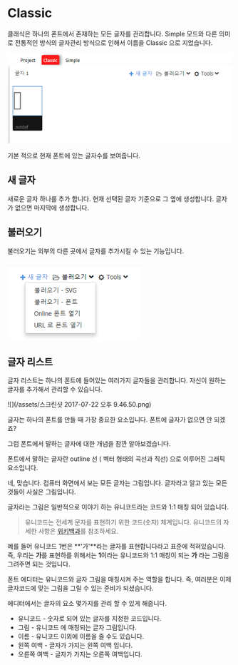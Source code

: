 # Classic

클래식은 하나의 폰트에서 존재하는 모든 글자를 관리합니다.  Simple 모드와 다른 의미로 전통적인 방식의 글자관리 방식으로 인해서 이름을 Classic 으로 지었습니다.

![](/assets/classic-menu.png)

기본 적으로 현재 폰트에 있는 글자수를 보여줍니다.

## 새 글자

새로운 글자 하나를 추가 합니다.  현재 선택된 글자 기준으로 그 옆에 생성합니다. 글자가 없으면 마지막에 생성합니다.

## 불러오기

불러오기는 외부의 다른 곳에서 글자를 추가시킬 수 있는 기능입니다.

![](/assets/import-glyf.png)

### 

## 글자 리스트

글자 리스트는  하나의 폰트에 들어있는 여러가지 글자들을 관리합니다.   자신이 원하는 글자를 추가해서 관리할 수 있습니다.

![](/assets/스크린샷 2017-07-22 오후 9.46.50.png)

글자는 하나의 폰트를 만들 때 가장 중요한 요소입니다.  폰트에 글자가 없으면 안 되겠죠?

그럼 폰트에서 말하는 글자에 대한 개념을 잠깐 알아보겠습니다.

폰트에서 말하는 글자란   outline 선 \( 벡터 형태의 곡선과 직선\) 으로 이루어진 그래픽 요소입니다.

네, 맞습니다. 컴퓨터 화면에서 보는 모든 글자는 그림입니다.  글자라고 알고 있는 모든 것들이 사실은 그림입니다.

글자라는 그림은  일반적으로 이야기 하는 유니코드라는 코드와 1:1 매칭 되어 있습니다.

> 유니코드는 전세계 문자를 표현하기 위한 코드\(숫자\) 체계입니다.  유니코드의 자세한 사항은  [위키백과](https://ko.wikipedia.org/wiki/유니코드)를 참조하세요.

예를 들어  유니코드 1번은 **'가'**라는 글자를 표현합니다라고 표준에 적혀있습니다.  즉, 우리는  **가**를 표현하를 위해서는  **1**이라는 유니코드와 1:1 매칭이 되는 **가** 라는 그림을 그려주면 되는 것입니다.

폰트 에디터는  유니코드와 글자 그림을 매칭시켜 주는 역할을 합니다.  즉, 여러분은 이제 글자코드에 맞는 그림을 그릴 수 있는 준비가 되셨습니다.

에디터에서는 글자의 요소 몇가지를 관리 할 수 있게 해줍니다.

* 유니코드 -  숫자로 되어  있는 글자를 지정한 코드입니다. 
* 그림 - 유니코드 에 매칭되는 글자 그림입니다. 
* 이름 - 유니코드 이외에 이름을 줄 수도 있습니다. 
* 왼쪽 여백 - 글자가 가지는 왼쪽 여백 입니다. 
* 오른쪽 여백 - 글자가 가지는 오른쪽 여백입니다.  




